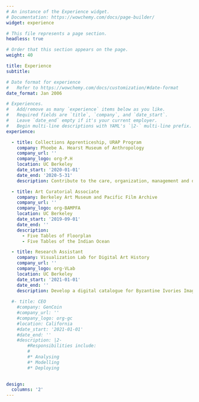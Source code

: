 ```yaml
---
# An instance of the Experience widget.
# Documentation: https://wowchemy.com/docs/page-builder/
widget: experience

# This file represents a page section.
headless: true

# Order that this section appears on the page.
weight: 40

title: Experience
subtitle:

# Date format for experience
#   Refer to https://wowchemy.com/docs/customization/#date-format
date_format: Jan 2006

# Experiences.
#   Add/remove as many `experience` items below as you like.
#   Required fields are `title`, `company`, and `date_start`.
#   Leave `date_end` empty if it's your current employer.
#   Begin multi-line descriptions with YAML's `|2-` multi-line prefix.
experience:

  - title: Collections Apprenticeship, URAP Program
    company: Phoebe A. Hearst Museum of Anthropology
    company_url: ''
    company_logo: org-P.H
    location: UC Berkeley
    date_start: '2020-01-01'
    date_end: '2020-5-31'
    description: Contribute to the care, organization, management and documentation of museum's vast collections.

  - title: Art Curatorial Associate
    company: Berkeley Art Museum and Pacific Film Archive
    company_url: ''
    company_logo: org-BAMPFA
    location: UC Berkeley
    date_start: '2019-09-01'
    date_end: ''
    description:
      - Five Tables of Floorplan
      - Five Tables of the Indian Ocean

  - title: Research Assistant
    company: Visualization Lab for Digital Art History
    company_url: ''
    company_logo: org-VLab
    location: UC Berkeley
    date_start: '2021-01-01'
    date_end: ''
    description: Develop a digital catalogue for Byzantine Ivories Imagebank project and produce 3D images of artworks by photogrammetry.
    
  #- title: CEO
    #company: GenCoin
    #company_url: ''
    #company_logo: org-gc
    #location: California
    #date_start: '2021-01-01'
    #date_end: ''
    #description: |2-
        #Responsibilities include:
        #
        #* Analysing
        #* Modelling
        #* Deploying
        

design:
  columns: '2'
---
```

